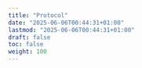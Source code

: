 ```yaml
---
title: "Protocol"
date: "2025-06-06T00:44:31+01:00"
lastmod: "2025-06-06T00:44:31+01:00"
draft: false
toc: false
weight: 100
---
```

